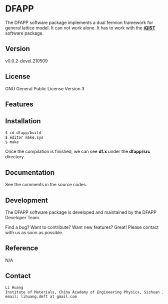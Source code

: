 # DFAPP

The DFAPP software package implements a dual fermion framework for general lattice model. It can not work alone. It has to work with the [**iQIST**](https://github.com/huangli712/iqist) software package.

## Version

v0.0.2-devel.210509

## License

GNU General Public License Version 3

## Features

## Installation

```sh
$ cd dfapp/build
$ editor make.sys
$ make
```
Once the compilation is finished, we can see **df.x** under the **dfapp/src** directory.

## Documentation

See the comments in the source codes.

## Development

The DFAPP software package is developed and maintained by the DFAPP Developer Team.

Find a bug? Want to contribute? Want new features? Great! Please contact with us as soon as possible.

## Reference

N/A

## Contact

```sh
Li Huang
Institute of Materials, China Academy of Engineering Physics, Sichuan Jiangyou, PRC
email: lihuang.dmft at gmail.com
```
